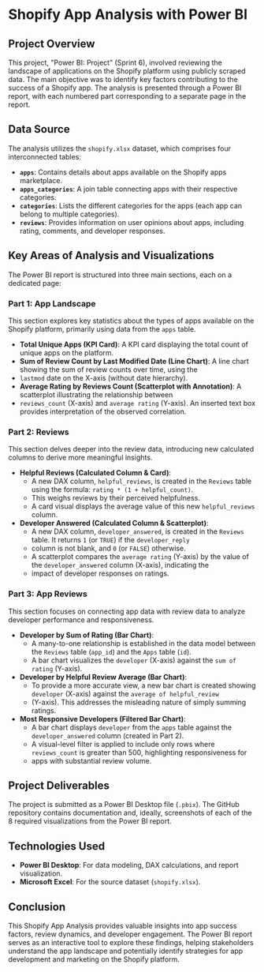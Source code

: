 # Shopify App Analysis with Power BI

## Project Overview

This project, "Power BI: Project" (Sprint 6), involved reviewing the landscape of applications on the Shopify platform using publicly
scraped data. The main objective was to identify key factors contributing to the success of a Shopify app. The analysis is presented 
through a Power BI report, with each numbered part corresponding to a separate page in the report.

## Data Source

The analysis utilizes the `shopify.xlsx` dataset, which comprises four interconnected tables:

* **`apps`**: Contains details about apps available on the Shopify apps marketplace.
* **`apps_categories`**: A join table connecting apps with their respective categories.
* **`categories`**: Lists the different categories for the apps (each app can belong to multiple categories).
* **`reviews`**: Provides information on user opinions about apps, including rating, comments, and developer responses.

## Key Areas of Analysis and Visualizations

The Power BI report is structured into three main sections, each on a dedicated page:

### Part 1: App Landscape

This section explores key statistics about the types of apps available on the Shopify platform, primarily using data from the `apps` 
table.

* **Total Unique Apps (KPI Card)**: A KPI card displaying the total count of unique apps on the platform.
* **Sum of Review Count by Last Modified Date (Line Chart)**: A line chart showing the sum of review counts over time, using the
* `lastmod` date on the X-axis (without date hierarchy).
* **Average Rating by Reviews Count (Scatterplot with Annotation)**: A scatterplot illustrating the relationship between
* `reviews_count` (X-axis) and `average rating` (Y-axis). An inserted text box provides interpretation of the observed correlation.

### Part 2: Reviews

This section delves deeper into the review data, introducing new calculated columns to derive more meaningful insights.

* **Helpful Reviews (Calculated Column & Card)**:
    * A new DAX column, `helpful_reviews`, is created in the `Reviews` table using the formula: `rating * (1 + helpful_count)`.
    * This weighs reviews by their perceived helpfulness.
    * A card visual displays the average value of this new `helpful_reviews` column.
* **Developer Answered (Calculated Column & Scatterplot)**:
    * A new DAX column, `developer_answered`, is created in the `Reviews` table. It returns `1` (or `TRUE`) if the `developer_reply`
    *  column is not blank, and `0` (or `FALSE`) otherwise.
    * A scatterplot compares the `average rating` (Y-axis) by the value of the `developer_answered` column (X-axis), indicating the
    *  impact of developer responses on ratings.

### Part 3: App Reviews

This section focuses on connecting app data with review data to analyze developer performance and responsiveness.

* **Developer by Sum of Rating (Bar Chart)**:
    * A many-to-one relationship is established in the data model between the `Reviews` table (`app_id`) and the `Apps` table (`id`).
    * A bar chart visualizes the `developer` (X-axis) against the `sum of rating` (Y-axis).
* **Developer by Helpful Review Average (Bar Chart)**:
    * To provide a more accurate view, a new bar chart is created showing `developer` (X-axis) against the `average of helpful_review`
    *  (Y-axis). This addresses the misleading nature of simply summing ratings.
* **Most Responsive Developers (Filtered Bar Chart)**:
    * A bar chart displays `developer` from the `apps` table against the `developer_answered` column (created in Part 2).
    * A visual-level filter is applied to include only rows where `reviews_count` is greater than 500, highlighting responsiveness for
    *  apps with substantial review volume.

## Project Deliverables

The project is submitted as a Power BI Desktop file (`.pbix`). The GitHub repository contains documentation and, ideally, screenshots 
of each of the 8 required visualizations from the Power BI report.

## Technologies Used

* **Power BI Desktop**: For data modeling, DAX calculations, and report visualization.
* **Microsoft Excel**: For the source dataset (`shopify.xlsx`).

## Conclusion

This Shopify App Analysis provides valuable insights into app success factors, review dynamics, and developer engagement. The Power BI
report serves as an interactive tool to explore these findings, helping stakeholders understand the app landscape and potentially 
identify strategies for app development and marketing on the Shopify platform.
